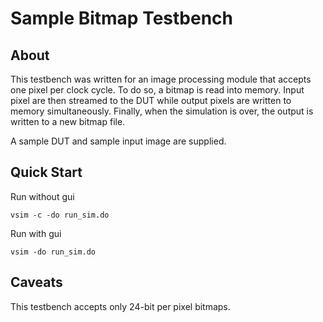 Sample Bitmap Testbench
=======================

About
-----
This testbench was written for an image processing module that accepts one pixel
per clock cycle.  To do so, a bitmap is read into memory.  Input pixel are then
streamed to the DUT while output pixels are written to memory simultaneously.
Finally, when the simulation is over, the output is written to a new bitmap file.

A sample DUT and sample input image are supplied.

Quick Start
-----------
Run without gui

    vsim -c -do run_sim.do

Run with gui

    vsim -do run_sim.do

Caveats
-------
This testbench accepts only 24-bit per pixel bitmaps.
